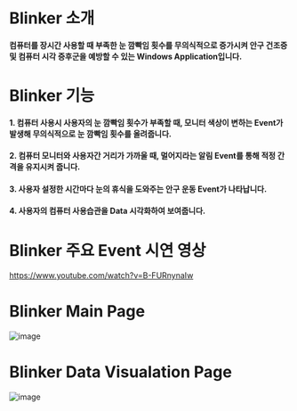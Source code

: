 # Blinker 소개
#### 컴퓨터를 장시간 사용할 때 부족한 눈 깜빡임 횟수를 무의식적으로 증가시켜 안구 건조증 및 컴퓨터 시각 증후군을 예방할 수 있는 Windows Application입니다.

# Blinker 기능
#### 1. 컴퓨터 사용시 사용자의 눈 깜빡임 횟수가 부족할 때, 모니터 색상이 변하는 Event가 발생해 무의식적으로 눈 깜빡임 횟수를 올려줍니다.
#### 2. 컴퓨터 모니터와 사용자간 거리가 가까울 때, 멀어지라는 알림 Event를 통해 적정 간격을 유지시켜 줍니다.
#### 3. 사용자 설정한 시간마다 눈의 휴식을 도와주는 안구 운동 Event가 나타납니다.
#### 4. 사용자의 컴퓨터 사용습관을 Data 시각화하여 보여줍니다.

# Blinker 주요 Event 시연 영상
https://www.youtube.com/watch?v=B-FURnynaIw

# Blinker Main Page
![image](https://user-images.githubusercontent.com/18719563/32934804-843468ec-cbb0-11e7-870b-be929df08cac.png)

# Blinker Data Visualation Page
![image](https://user-images.githubusercontent.com/18719563/32934750-4cc265a8-cbb0-11e7-8465-e2356aca1b60.png)
